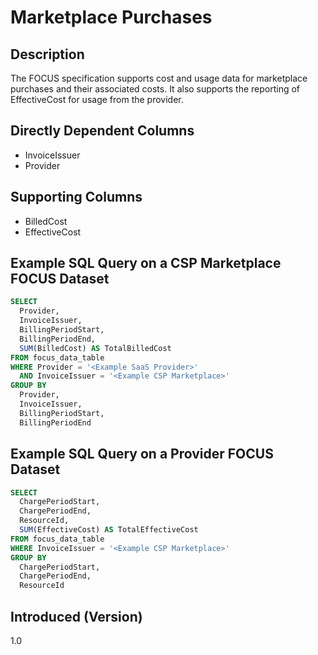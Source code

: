 # Marketplace Purchases

## Description

The FOCUS specification supports cost and usage data for marketplace purchases and their associated costs. It also supports the reporting of EffectiveCost for usage from the provider.  

## Directly Dependent Columns

* InvoiceIssuer
* Provider

## Supporting Columns

* BilledCost
* EffectiveCost

## Example SQL Query on a CSP Marketplace FOCUS Dataset

```sql
SELECT
  Provider,
  InvoiceIssuer,
  BillingPeriodStart,
  BillingPeriodEnd,
  SUM(BilledCost) AS TotalBilledCost
FROM focus_data_table
WHERE Provider = '<Example SaaS Provider>'
  AND InvoiceIssuer = '<Example CSP Marketplace>'
GROUP BY
  Provider,
  InvoiceIssuer,
  BillingPeriodStart,
  BillingPeriodEnd
``` 

## Example SQL Query on a Provider FOCUS Dataset

```sql
SELECT
  ChargePeriodStart,
  ChargePeriodEnd,
  ResourceId,
  SUM(EffectiveCost) AS TotalEffectiveCost
FROM focus_data_table
WHERE InvoiceIssuer = '<Example CSP Marketplace>'
GROUP BY
  ChargePeriodStart,
  ChargePeriodEnd,
  ResourceId
``` 

## Introduced (Version)

1.0
